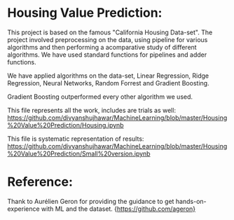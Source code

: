 
# Housing Value Prediction: 
This project is based on the famous "California Housing Data-set". The project involved preprocessing on the
data, using pipeline for various algorithms and then performing a acomparative study of different algorithms. We have used standard functions for pipelines and adder functions.

We have applied algorithms on the data-set, Linear Regression, Ridge Regression, Neural Networks, Random Forrest and Gradient Boosting.

Gradient Boosting outperformed every other algorithm we used.

This file represents all the work, includes are trials as well:
https://github.com/divyanshujhawar/MachineLearning/blob/master/Housing%20Value%20Prediction/Housing.ipynb

This file is systematic representation of results:
https://github.com/divyanshujhawar/MachineLearning/blob/master/Housing%20Value%20Prediction/Small%20version.ipynb

# Reference:

Thank to Aurélien Geron for providing the guidance to get hands-on-experience with ML and the dataset.
{https://github.com/ageron}
